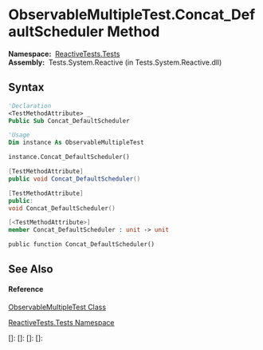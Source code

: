 # ObservableMultipleTest.Concat\_DefaultScheduler Method

**Namespace:**  [ReactiveTests.Tests](ReactiveTests.Tests\ReactiveTests.Tests.md)  
**Assembly:**  Tests.System.Reactive (in Tests.System.Reactive.dll)

## Syntax

```vb
'Declaration
<TestMethodAttribute> _
Public Sub Concat_DefaultScheduler
```

```vb
'Usage
Dim instance As ObservableMultipleTest

instance.Concat_DefaultScheduler()
```

```csharp
[TestMethodAttribute]
public void Concat_DefaultScheduler()
```

```c++
[TestMethodAttribute]
public:
void Concat_DefaultScheduler()
```

```fsharp
[<TestMethodAttribute>]
member Concat_DefaultScheduler : unit -> unit 
```

```jscript
public function Concat_DefaultScheduler()
```

## See Also

#### Reference

[ObservableMultipleTest Class](ObservableMultipleTest\ObservableMultipleTest.md)

[ReactiveTests.Tests Namespace](ReactiveTests.Tests\ReactiveTests.Tests.md)

[]: 
[]: 
[]: 
[]: 
